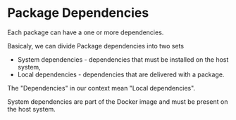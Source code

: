 
# Package Dependencies

Each package can have a one or more dependencies.

Basicaly, we can divide Package dependencies into two sets

- System dependencies - dependencies that must be installed on the host system,
- Local dependencies - dependencies that are delivered with a package.

The "Dependencies" in our context mean "Local dependencies".

System dependencies are part of the Docker image and must be present on the host system.